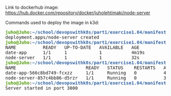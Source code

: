 Link to dockerhub image: https://hub.docker.com/repository/docker/juholehtimaki/node-server

Commands used to deploy the image in k3d:

<pre><font color="#4E9A06"><b>juho@Juho</b></font>:<font color="#3465A4"><b>~/school/devopswithk8s/part1/exercise1.04/manifests</b></font>$ kubectl apply -f deployment.yaml
deployment.apps/node-server created
<font color="#4E9A06"><b>juho@Juho</b></font>:<font color="#3465A4"><b>~/school/devopswithk8s/part1/exercise1.04/manifests</b></font>$ kubectl get deployments
NAME          READY   UP-TO-DATE   AVAILABLE   AGE
date-app      1/1     1            1           4m19s
node-server   1/1     1            1           32s
<font color="#4E9A06"><b>juho@Juho</b></font>:<font color="#3465A4"><b>~/school/devopswithk8s/part1/exercise1.04/manifests</b></font>$ kubectl get pods
NAME                          READY   STATUS    RESTARTS   AGE
date-app-566c8bd749-fcxzz     1/1     Running   0          4m25s
node-server-857c4bb86-d5rzr   1/1     Running   0          38s
<font color="#4E9A06"><b>juho@Juho</b></font>:<font color="#3465A4"><b>~/school/devopswithk8s/part1/exercise1.04/manifests</b></font>$ kubectl logs -f node-server-857c4bb86-d5rzr
Server started in port 3000
</pre>
